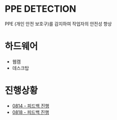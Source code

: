 PPE DETECTION
===========

PPE (개인 안전 보호구)를 감지하여 작업자의 안전성 향상

# 하드웨어
- 웹캠
- 데스크탑

# 진행상황
- [0814 - 피드백 진행](/feedback/0814.md)
- [0818 - 피드백 진행](/feedback/0818.md)
